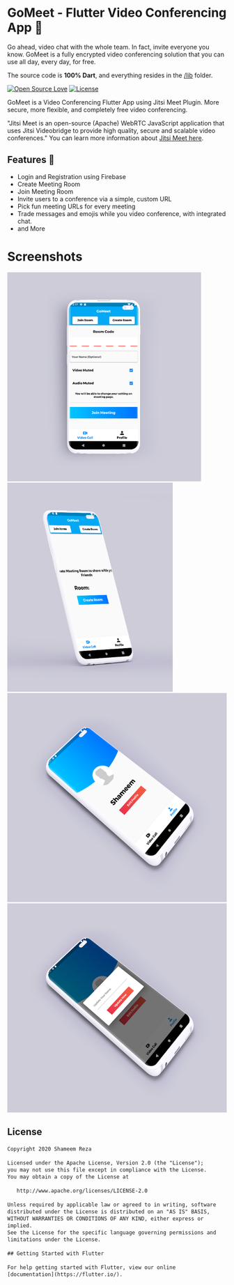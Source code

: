 # GoMeet - Flutter Video Conferencing App :camera_flash:

Go ahead, video chat with the whole team. In fact, invite everyone you know. GoMeet is a fully encrypted video conferencing solution that you can use all day, every day, for free.

The source code is **100% Dart**, and everything resides in the [/lib](https://github.com/shameemreza/gomeet/tree/master/lib) folder.

[![Open Source Love](https://badges.frapsoft.com/os/v1/open-source.svg?v=102)](https://opensource.org/licenses/Apache-2.0)
[![License](https://img.shields.io/badge/license-Apache%202.0-blue.svg)](https://github.com/shameemreza/gomeet/blob/main/LICENSE)

GoMeet is a Video Conferencing Flutter App using Jitsi Meet Plugin. More secure, more flexible, and completely free video conferencing.

"Jitsi Meet is an open-source (Apache) WebRTC JavaScript application that uses Jitsi Videobridge to provide high quality, secure and scalable video conferences." You can learn more information about [Jitsi Meet here](https://github.com/jitsi/jitsi-meet).

## Features :see_no_evil:

- Login and Registration using Firebase
- Create Meeting Room
- Join Meeting Room
- Invite users to a conference via a simple, custom URL
- Pick fun meeting URLs for every meeting
- Trade messages and emojis while you video conference, with integrated chat.
- and More

# Screenshots

<img height="480px" src="assets/images/preview_01.png"><img height="480px" src="assets/images/preview_02.png"><img height="480px" src="assets/images/preview_03.png"><img height="480px" src="assets/images/preview_04.png">

## License

```
Copyright 2020 Shameem Reza

Licensed under the Apache License, Version 2.0 (the "License");
you may not use this file except in compliance with the License.
You may obtain a copy of the License at

   http://www.apache.org/licenses/LICENSE-2.0

Unless required by applicable law or agreed to in writing, software
distributed under the License is distributed on an "AS IS" BASIS,
WITHOUT WARRANTIES OR CONDITIONS OF ANY KIND, either express or implied.
See the License for the specific language governing permissions and
limitations under the License.

## Getting Started with Flutter

For help getting started with Flutter, view our online
[documentation](https://flutter.io/).

```
